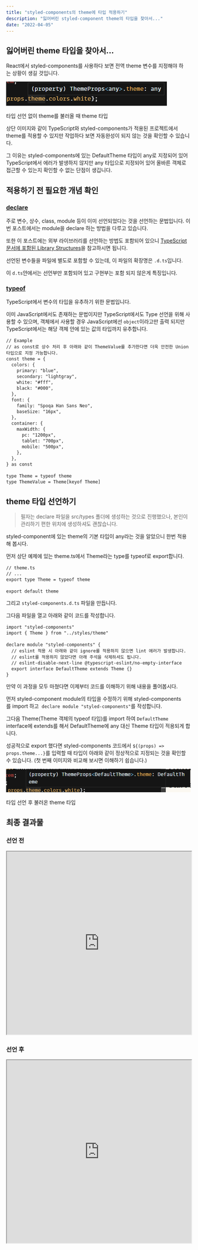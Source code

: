 ```yaml
---
title: "styled-components의 theme에 타입 적용하기"
description: "잃어버린 styled-component theme의 타입을 찾아서..."
date: "2022-04-05"
---
```


## 잃어버린 theme 타입을 찾아서...

React에서 styled-components를 사용하다 보면 전역 theme 변수를 지정해야 하는 상황이 생길 것입니다.

![타입 선언 없이 theme를 불러올 때 theme 타입](./without-declare.png)

타입 선언 없이 theme를 불러올 때 theme 타입

상단 이미지와 같이 TypeScript와 styled-components가 적용된 프로젝트에서 theme를 적용할 수 있지만 작업하다 보면 자동완성이 되지 않는 것을 확인할 수 있습니다.

그 이유는 styled-components에 있는 DefaultTheme 타입이 any로 지정되어 있어 TypeScript에서 에러가 발생하지 않지만 any 타입으로 지정되어 있어 올바른 객체로 접근할 수 있는지 확인할 수 없는 단점이 생깁니다.

## 적용하기 전 필요한 개념 확인

### [declare](https://www.typescriptlang.org/ko/docs/handbook/declaration-files/by-example.html)

주로 변수, 상수, class, module 등이 이미 선언되었다는 것을 선언하는 문법입니다. 이번 포스트에서는 module을 declare 하는 방법을 다루고 있습니다.

또한 이 포스트에는 외부 라이브러리를 선언하는 방법도 포함되어 있으니 [TypeScript 문서에 포함된 Library Structures](https://www.typescriptlang.org/ko/docs/handbook/declaration-files/library-structures.html)을 참고하시면 됩니다.

선언된 변수들을 파일에 별도로 포함할 수 있는데, 이 파일의 확장명은 `.d.ts`입니다.

이 `d.ts`안에서는 선언부만 포함되어 있고 구현부는 포함 되지 않은게 특징입니다.

### [typeof](https://www.typescriptlang.org/docs/handbook/2/typeof-types.html#the-typeof-type-operator)

TypeScript에서 변수의 타입을 유추하기 위한 문법입니다.

이미 JavaScript에서도 존재하는 문법이지만 TypeScript에서도 Type 선언을 위해 사용할 수 있으며, 객체에서 사용할 경우 JavaScript에선 `object`이라고만 출력 되지만 TypeScript에서는 해당 객체 안에 있는 값의 타입까지 유추합니다.

```tsx
// Example
// as const로 상수 처리 후 아래와 같이 ThemeValue를 추가한다면 더욱 안전한 Union 타입으로 지정 가능합니다.
const theme = {
  colors: {
    primary: "blue",
    secondary: "lightgray",
    white: "#fff",
    black: "#000",
  },
  font: {
    family: "Spoqa Han Sans Neo",
    baseSize: "16px",
  },
  container: {
    maxWidth: {
      pc: "1200px",
      tablet: "700px",
      mobile: "500px",
    },
  },
} as const

type Theme = typeof theme
type ThemeValue = Theme[keyof Theme]
```

## theme 타입 선언하기

> 필자는 declare 파일을 src/types 폴더에 생성하는 것으로 진행했으나, 본인이 관리하기 편한 위치에 생성하셔도 괜찮습니다.

styled-component에 있는 theme의 기본 타입이 any라는 것을 알았으니 한번 적용해 봅시다.

먼저 상단 예제에 있는 theme.ts에서 Theme라는 type를 typeof로 export합니다.

```tsx
// theme.ts
// ...
export type Theme = typeof theme

export default theme
```

그리고 `styled-components.d.ts` 파일을 만듭니다.

그다음 파일을 열고 아래와 같이 코드를 작성합니다.

```tsx
import "styled-components"
import { Theme } from "../styles/theme"

declare module "styled-components" {
  // eslint 적용 시 아래와 같이 ignore를 적용하지 않으면 lint 에러가 발생합니다.
  // eslint를 적용하지 않았다면 아래 주석을 삭제하셔도 됩니다.
  // eslint-disable-next-line @typescript-eslint/no-empty-interface
  export interface DefaultTheme extends Theme {}
}
```

만약 이 과정을 모두 마쳤다면 이제부터 코드를 이해하기 위해 내용을 풀어봅시다.

먼저 styled-component module의 타입을 수정하기 위해 styled-components를 import 하고
 `declare module "styled-components"`를 작성합니다.

그다음 Theme(Theme 객체의 typeof 타입)를 import 하여 `DefaultTheme` interface에 extends를 해서 DefaultTheme에 any 대신 Theme 타입이 적용되게 합니다.

성공적으로 export 했다면 styled-components 코드에서 `${(props) => props.theme...}`를 입력할 때 타입이 아래와 같이 정상적으로 지정되는 것을 확인할 수 있습니다. (첫 번째 이미지와 비교해 보시면 이해하기 쉽습니다.)

![타입 선언 후 불러온 theme 타입](./declared.png)

타입 선언 후 불러온 theme 타입

## 최종 결과물

### 선언 전

<iframe src="https://codesandbox.io/embed/original-method-8rcmzx?autoresize=1&fontsize=14&theme=dark" style="width:100%;" height="500px"></iframe>

### 선언 후

<iframe src="https://codesandbox.io/embed/theme-with-declare-wf76qt?fontsize=14&hidenavigation=1&theme=dark" style="width:100%;" height="500px"></iframe>
